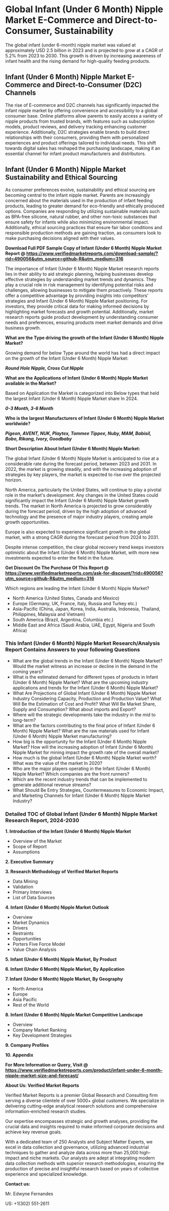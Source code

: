 <h1>Global Infant (Under 6 Month) Nipple Market E-Commerce and Direct-to-Consumer, Sustainability</h1><p class=""><p>The global infant (under 6-month) nipple market was valued at approximately USD 2.5 billion in 2023 and is projected to grow at a CAGR of 5.2% from 2023 to 2030. This growth is driven by increasing awareness of infant health and the rising demand for high-quality feeding products.</p><h2>Infant (Under 6 Month) Nipple Market E-Commerce and Direct-to-Consumer (D2C) Channels</h2><p>The rise of E-commerce and D2C channels has significantly impacted the infant nipple market by offering convenience and accessibility to a global consumer base. Online platforms allow parents to easily access a variety of nipple products from trusted brands, with features such as subscription models, product reviews, and delivery tracking enhancing customer experience. Additionally, D2C strategies enable brands to build direct relationships with their consumers, providing them with personalized experiences and product offerings tailored to individual needs. This shift towards digital sales has reshaped the purchasing landscape, making it an essential channel for infant product manufacturers and distributors.</p><h2>Infant (Under 6 Month) Nipple Market Sustainability and Ethical Sourcing</h2><p>As consumer preferences evolve, sustainability and ethical sourcing are becoming central to the infant nipple market. Parents are increasingly concerned about the materials used in the production of infant feeding products, leading to greater demand for eco-friendly and ethically produced options. Companies are responding by utilizing sustainable materials such as BPA-free silicone, natural rubber, and other non-toxic substances that ensure safety for infants while also minimizing environmental impact. Additionally, ethical sourcing practices that ensure fair labor conditions and responsible production methods are gaining traction, as consumers look to make purchasing decisions aligned with their values.</p></p><p class=""><strong>Download Full PDF Sample Copy of Infant (Under 6 Month) Nipple Market Report @ <a href="https://www.verifiedmarketreports.com/download-sample/?rid=490056&utm_source=github-R&utm_medium=316" target="_blank">https://www.verifiedmarketreports.com/download-sample/?rid=490056&utm_source=github-R&utm_medium=316</a></strong></p><p>The importance of&nbsp;Infant (Under 6 Month) Nipple Market research reports lies in their ability to aid strategic planning, helping businesses develop effective strategies by understanding market trends and dynamics. They play a crucial role in risk management by identifying potential risks and challenges, allowing businesses to mitigate them proactively. These reports offer a competitive advantage by providing insights into competitors' strategies and Infant (Under 6 Month) Nipple Market positioning. For investors, they provide critical data for making informed decisions by highlighting market forecasts and growth potential. Additionally, market research reports guide product development by understanding consumer needs and preferences, ensuring products meet market demands and drive business growth.</p><p><strong>What are the&nbsp;Type driving the growth of the Infant (Under 6 Month) Nipple Market?</strong></p><p id="" class="">Growing demand for below Type around the world has had a direct impact on the growth of the Infant (Under 6 Month) Nipple Market:</p><p class=""><em><strong>Round Hole Nipple, Cross Cut Nipple</strong></em></p><p class=""><strong>What are the&nbsp;Applications&nbsp;of Infant (Under 6 Month) Nipple Market available in the Market?</strong></p><p id="" class="">Based on Application the Market is categorized into Below types that held the largest Infant (Under 6 Month) Nipple Market share In 2024.</p><p class=""><em><strong>0-3 Month, 3-6 Month</strong></em></p><p class=""><strong>Who is the largest Manufacturers of Infant (Under 6 Month) Nipple Market worldwide?</strong></p><p><em><strong>Pigeon, AVENT, NUK, Playtex, Tommee Tippee, Nuby, MAM, Babisil, Bobo, Rikang, Ivory, Goodbaby</strong></em></p><p id="" class=""><strong>Short Description About Infant (Under 6 Month) Nipple Market:</strong></p><p>The global Infant (Under 6 Month) Nipple Market is anticipated to rise at a considerable rate during the forecast period, between 2023 and 2031. In 2022, the market is growing steadily, and with the increasing adoption of strategies by key players, the market is expected to rise over the projected horizon.</p><p>North America, particularly the United States, will continue to play a pivotal role in the market's development. Any changes in the United States could significantly impact the Infant (Under 6 Month) Nipple Market growth trends. The market in North America is projected to grow considerably during the forecast period, driven by the high adoption of advanced technology and the presence of major industry players, creating ample growth opportunities.</p><p>Europe is also expected to experience significant growth in the global market, with a strong CAGR during the forecast period from 2024 to 2031.</p><p>Despite intense competition, the clear global recovery trend keeps investors optimistic about the Infant (Under 6 Month) Nipple Market, with more new investments expected to enter the field in the future.</p><p id="" class=""><strong>Get Discount On The Purchase Of This Report @ <a href="https://www.verifiedmarketreports.com/ask-for-discount/?rid=490056?utm_source=github-R&utm_medium=316" target="_blank">https://www.verifiedmarketreports.com/ask-for-discount/?rid=490056?utm_source=github-R&utm_medium=316</a></strong></p><p class="">Which regions are leading the Infant (Under 6 Month) Nipple Market?</p><ul><li>North America (United States, Canada and Mexico)</li><li>Europe (Germany, UK, France, Italy, Russia and Turkey etc.)</li><li>Asia-Pacific (China, Japan, Korea, India, Australia, Indonesia, Thailand, Philippines, Malaysia and Vietnam)</li><li>South America (Brazil, Argentina, Columbia etc.)</li><li>Middle East and Africa (Saudi Arabia, UAE, Egypt, Nigeria and South Africa)</li></ul><h3 id="" class="">This Infant (Under 6 Month) Nipple Market Research/Analysis Report Contains Answers to your following Questions</h3><ul><li>What are the global trends in the Infant (Under 6 Month) Nipple Market? Would the market witness an increase or decline in the demand in the coming years?</li><li>What is the estimated demand for different types of products in Infant (Under 6 Month) Nipple Market? What are the upcoming industry applications and trends for the Infant (Under 6 Month) Nipple Market?</li><li>What Are Projections of Global Infant (Under 6 Month) Nipple Market Industry Considering Capacity, Production and Production Value? What Will Be the Estimation of Cost and Profit? What Will Be Market Share, Supply and Consumption? What about imports and Export?</li><li>Where will the strategic developments take the industry in the mid to long-term?</li><li>What are the factors contributing to the final price of Infant (Under 6 Month) Nipple Market? What are the raw materials used for Infant (Under 6 Month) Nipple Market manufacturing?</li><li>How big is the opportunity for the Infant (Under 6 Month) Nipple Market? How will the increasing adoption of Infant (Under 6 Month) Nipple Market for mining impact the growth rate of the overall market?</li><li>How much is the global Infant (Under 6 Month) Nipple Market worth? What was the value of the market In 2020?</li><li>Who are the major players operating in the Infant (Under 6 Month) Nipple Market? Which companies are the front runners?</li><li>Which are the recent industry trends that can be implemented to generate additional revenue streams?</li><li>What Should Be Entry Strategies, Countermeasures to Economic Impact, and Marketing Channels for Infant (Under 6 Month) Nipple Market Industry?</li></ul><h3 id="" class="">Detailed TOC of Global Infant (Under 6 Month) Nipple Market Research Report, 2024-2030</h3><p id="" class=""><strong>1. Introduction of the Infant (Under 6 Month) Nipple Market</strong></p><ul><li>Overview of the Market</li><li>Scope of Report</li><li>Assumptions</li></ul><p id="" class=""><strong>2. Executive Summary</strong></p><p id="" class=""><strong>3. Research Methodology of Verified Market Reports</strong></p><ul><li>Data Mining</li><li>Validation</li><li>Primary Interviews</li><li>List of Data Sources</li></ul><p id="" class=""><strong>4. Infant (Under 6 Month) Nipple Market Outlook</strong></p><ul><li>Overview</li><li>Market Dynamics</li><li>Drivers</li><li>Restraints</li><li>Opportunities</li><li>Porters Five Force Model</li><li>Value Chain Analysis</li></ul><p id="" class=""><strong>5. Infant (Under 6 Month) Nipple Market, By Product</strong></p><p id="" class=""><strong>6. Infant (Under 6 Month) Nipple Market, By Application</strong></p><p id="" class=""><strong>7. Infant (Under 6 Month) Nipple Market, By Geography</strong></p><ul><li>North America</li><li>Europe</li><li>Asia Pacific</li><li>Rest of the World</li></ul><p id="" class=""><strong>8. Infant (Under 6 Month) Nipple Market Competitive Landscape</strong></p><ul><li>Overview</li><li>Company Market Ranking</li><li>Key Development Strategies</li></ul><p id="" class=""><strong>9. Company Profiles</strong></p><p id="" class=""><strong>10. Appendix</strong></p><p id="" class=""><strong>For More Information or Query, Visit @ <a href="https://www.verifiedmarketreports.com/product/infant-under-6-month-nipple-market-size-and-forecast/" target="_blank">https://www.verifiedmarketreports.com/product/infant-under-6-month-nipple-market-size-and-forecast/</a></strong></p><p id="" class=""><strong>About Us: Verified Market Reports</strong></p><p id="" class="">Verified Market Reports is a premier Global Research and Consulting firm serving a diverse clientele of over 5000+ global customers. We specialize in delivering cutting-edge analytical research solutions and comprehensive information-enriched research studies.</p><p id="" class="">Our expertise encompasses strategic and growth analyses, providing the crucial data and insights required to make informed corporate decisions and achieve key revenue goals.</p><p id="" class="">With a dedicated team of 250 Analysts and Subject Matter Experts, we excel in data collection and governance, utilizing advanced industrial techniques to gather and analyze data across more than 25,000 high-impact and niche markets. Our analysts are adept at integrating modern data collection methods with superior research methodologies, ensuring the production of precise and insightful research based on years of collective experience and specialized knowledge.</p><p id="" class=""><strong>Contact us:</strong></p><p id="" class="">Mr. Edwyne Fernandes</p><p id="" class="">US: +1(302) 551-2611</p>